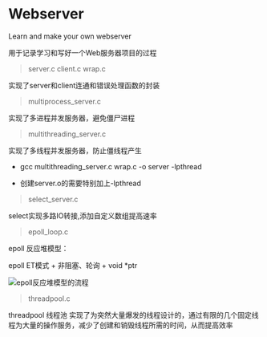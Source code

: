 # Webserver
Learn and make your own webserver

用于记录学习和写好一个Web服务器项目的过程

>server.c client.c wrap.c

实现了server和client连通和错误处理函数的封装

>multiprocess_server.c

实现了多进程并发服务器，避免僵尸进程

>multithreading_server.c

实现了多线程并发服务器，防止僵线程产生

* gcc multithreading_server.c wrap.c -o server -lpthread 

* 创建server.o的需要特别加上-lpthread

>select_server.c

select实现多路IO转接,添加自定义数组提高速率

>epoll_loop.c

epoll 反应堆模型：

epoll ET模式 + 非阻塞、轮询 + void *ptr

![epoll反应堆模型的流程](https://github.com/ouluy/Web_server/blob/main/example/Web_server/epoll.png)

>threadpool.c

threadpool 线程池 实现了为突然大量爆发的线程设计的，通过有限的几个固定线程为大量的操作服务，减少了创建和销毁线程所需的时间，从而提高效率

